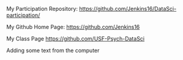 My Participation Repository:
https://github.com/Jenkins16/DataSci-participation/

My Github Home Page:
https://github.com/Jenkins16

My Class Page
https://github.com/USF-Psych-DataSci

Adding some text from the computer